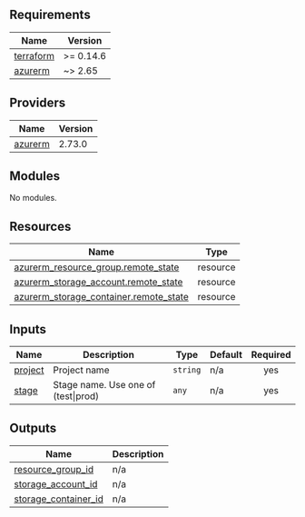 <!-- BEGINNING OF PRE-COMMIT-TERRAFORM DOCS HOOK -->
## Requirements

| Name | Version |
|------|---------|
| <a name="requirement_terraform"></a> [terraform](#requirement\_terraform) | >= 0.14.6 |
| <a name="requirement_azurerm"></a> [azurerm](#requirement\_azurerm) | ~> 2.65 |

## Providers

| Name | Version |
|------|---------|
| <a name="provider_azurerm"></a> [azurerm](#provider\_azurerm) | 2.73.0 |

## Modules

No modules.

## Resources

| Name | Type |
|------|------|
| [azurerm_resource_group.remote_state](https://registry.terraform.io/providers/hashicorp/azurerm/latest/docs/resources/resource_group) | resource |
| [azurerm_storage_account.remote_state](https://registry.terraform.io/providers/hashicorp/azurerm/latest/docs/resources/storage_account) | resource |
| [azurerm_storage_container.remote_state](https://registry.terraform.io/providers/hashicorp/azurerm/latest/docs/resources/storage_container) | resource |

## Inputs

| Name | Description | Type | Default | Required |
|------|-------------|------|---------|:--------:|
| <a name="input_project"></a> [project](#input\_project) | Project name | `string` | n/a | yes |
| <a name="input_stage"></a> [stage](#input\_stage) | Stage name. Use one of (test\|prod) | `any` | n/a | yes |

## Outputs

| Name | Description |
|------|-------------|
| <a name="output_resource_group_id"></a> [resource\_group\_id](#output\_resource\_group\_id) | n/a |
| <a name="output_storage_account_id"></a> [storage\_account\_id](#output\_storage\_account\_id) | n/a |
| <a name="output_storage_container_id"></a> [storage\_container\_id](#output\_storage\_container\_id) | n/a |
<!-- END OF PRE-COMMIT-TERRAFORM DOCS HOOK -->
